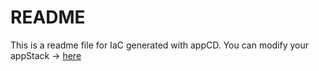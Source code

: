# README
This is a readme file for IaC generated with appCD.
You can modify your appStack -> [here](http://cloud.stackgen.com/appstacks/d8f4dd9a-4d71-47c0-8578-fbce1ae2760b)
